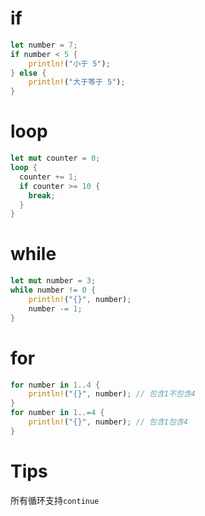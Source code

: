# if

```rust
let number = 7;
if number < 5 {
    println!("小于 5");
} else {
    println!("大于等于 5");
}
```

# loop
```rust
let mut counter = 0;
loop {
  counter += 1;
  if counter >= 10 {
    break;
  }
}
```

# while
```rust
let mut number = 3;
while number != 0 {
    println!("{}", number);
    number -= 1;
}
```

# for

```rust
for number in 1..4 {
    println!("{}", number); // 包含1不包含4
}
for number in 1..=4 {
    println!("{}", number); // 包含1包含4
}
```

# Tips

所有循环支持`continue`